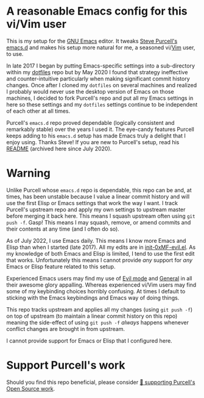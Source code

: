 # A reasonable Emacs config for this vi/Vim user

This is my setup for the [GNU Emacs](https://www.gnu.org/software/emacs/) editor.
It tweaks [Steve Purcell's emacs.d](https://github.com/purcell/emacs.d) and makes his setup more natural for me, a seasoned vi/[Vim](https://www.vim.org) user, to use.

In late 2017 I began by putting Emacs-specific settings into a sub-directory within my [dotfiles](https://github.com/0xMF/dotfiles) repo but by May 2020 I found that strategy ineffective and counter-intuitive particularly when making significant commit history changes.
Once after I cloned my `dotfiles` on several machines and realized I probably would never use the desktop version of Emacs on those machines, I decided to fork Purcell's repo and put all my Emacs settings in here so these settings and my `dotfiles` settings continue to be independent of each other at all times.

Purcell's `emacs.d` repo proved dependable (logically consistent and remarkably stable) over the years I used it.
The eye-candy features Purcell keeps adding to his `emacs.d` setup has made Emacs truly a delight that I enjoy using.
Thanks Steve!
If you are new to Purcell's setup, read his [README](README_Purcell.md) (archived here since July 2020).

# Warning

Unlike Purcell whose `emacs.d` repo is dependable, this repo can be and, at times, has been unstable because I value a linear commit history and will use the first Elisp or Emacs settings that work the way I want.
I track Purcell's upstream repo and apply my own settings to upstream master before merging it back here.
This means I squash upstream often using `git push -f`.
Gasp!
This means I may squash, remove, or amend commits and their contents at any time (and I often do so).

As of July 2022, I use Emacs daily.
This means I know more Emacs and Elisp than when I started (late 2017).
All my edits are in [init-0xMF-evil.el](lisp/init-0xMF-evil.el).
As my knowledge of both Emacs and Elisp is limited, I tend to use the first edit that works.
Unfortunately this means I cannot provide *any* support for *any* Emacs or Elisp feature related to this setup.

Experienced Emacs users may find my use of [Evil mode](https://github.com/emacs-evil/evil) and [General](https://github.com/noctuid/general.el) in all their awesome glory appalling.
Whereas experienced vi/Vim users may find some of my keybinding choices horribly confusing.
At times I default to sticking with the Emacs keybindings and Emacs way of doing things.

This repo tracks upstream and applies all my changes (using `git push -f`) on top of upstream (to maintain a linear commit history on this repo) meaning the side-effect of using `git push -f` *always* happens whenever conflict changes are brought in from upstream.

I cannot provide support for Emacs or Elisp that I configured here.

# Support Purcell's work

Should you find this repo beneficial, please consider [💝 supporting Purcell's Open Source work](https://www.patreon.com/sanityinc).
